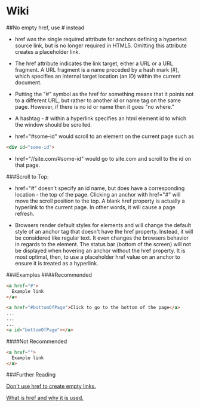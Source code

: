 # Wiki
##No empty href, use # instead

* href was the single required attribute for anchors defining a hypertext source link, but is no longer required in HTML5. Omitting this attribute creates a placeholder link.

* The href attribute indicates the link target, either a URL or a URL fragment. A URL fragment is a name preceded by a hash mark (#), which specifies an internal target location (an ID) within the current document. 

* Putting the "#" symbol as the href for something means that it points not to a different URL, but rather to another id or name tag on the same page. However, if there is no id or name then it goes "no where."

* A hashtag - # within a hyperlink specifies an html element id to which the window should be scrolled.

* href="#some-id" would scroll to an element on the current page such as 
```html 
<div id="some-id"> 
```

* href="//site.com/#some-id" would go to site.com and scroll to the id on that page.

###Scroll to Top:

* href="#" doesn't specify an id name, but does have a corresponding location - the top of the page. Clicking an anchor with href="#" will move the scroll position to the top.
A blank href property is actually a hyperlink to the current page. In other words, it will cause a page refresh.

* Browsers render default styles for elements and will change the default style of an anchor tag that doesn't have the href property. Instead, it will be considered like regular text. It even changes the browsers behavior in regards to the element. The status bar (bottom of the screen) will not be displayed when hovering an anchor without the href property. It is most optimal, then, to use a placeholder href value on an anchor to ensure it is treated as a hyperlink.

###Examples
####Recommended
```html
<a href="#">
  Example link
</a>

<a href="#bottomOfPage">Click to go to the bottom of the page</a>
...
...
...
<a id="bottomOfPage"></a>
```
####Not Recommended
```html
<a href="">
  Example link
</a>
```


###Further Reading

[Don't use href to create empty links.](http://paintincode.blogspot.in/2012/03/dont-use-to-create-empty-links.html)

[What is href and why it is used.](http://stackoverflow.com/questions/4855168/what-is-href-and-why-is-it-used)